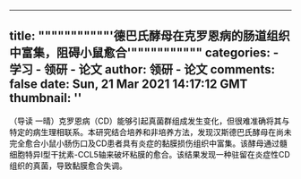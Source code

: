 
---
title: """""""""""'德巴氏酵母在克罗恩病的肠道组织中富集，阻碍小鼠愈合'"""""""""""
categories: 
    - 学习
    - 领研 - 论文
author: 领研 - 论文
comments: false
date: Sun, 21 Mar 2021 14:17:12 GMT
thumbnail: ''
---

<div>   
<p></p><p><font style="color:rgb(0, 0, 0);">（导读 一晴）克罗恩病（CD）能够引起真菌群组成发生变化，但很难准确将其与特定的病生理相联系。本研究结合培养和非培养方法，发现汉斯德巴氏酵母在尚未完全愈合小鼠小肠伤口及CD患者具有炎症的黏膜损伤组织中富集。该酵母通过髓细胞特异I型干扰素-CCL5轴来破坏粘膜的愈合。该结果发现一种驻留在炎症性CD组织的真菌，导致黏膜愈合失调。</font></p>  
</div>
            